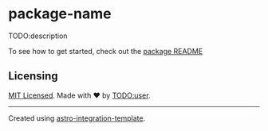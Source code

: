 # package-name

TODO:description

To see how to get started, check out the [package README](./package/README.md)

## Licensing

[MIT Licensed](./LICENSE). Made with ❤️ by [TODO:user](https://github.com/TODO:github-user).

---

Created using [astro-integration-template](https://github.com/florian-lefebvre/astro-integration-template).
